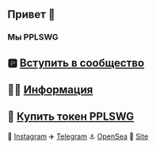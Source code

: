 ## Привет 👋 
### Мы PPLSWG

🅿️ [Вступить в сообщество](https://form.jotform.com/220344118123341)
---
👩‍💻 [Информация](https://pplswg.notion.site)
---
🔷 [Купить токен PPLSWG](https://waves.exchange/trading/spot/AUcFyrKTt4rJCVuMXv6eMge5d4s2SEY4DRaAhzBvKgKC_USDN)
---
🍿 [Instagram](https://instagram.com/pp1swg) 
✈️ [Telegram](https://t.me/pplswg) 
⚓️ [OpenSea](https://opensea.io/PPLSWG) 
🧙 [Site](https://pplswg.unicornplatform.page) 
